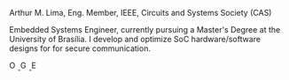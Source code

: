 Arthur M. Lima, Eng.
Member, IEEE, Circuits and Systems Society (CAS)

Embedded Systems Engineer, currently pursuing a Master's Degree at the University of Brasília. 
I develop and optimize SoC hardware/software designs for for secure communication.

<a href="https://orcid.org/0000-0002-0542-3753">
  <img src="https://gist.githubusercontent.com/arthurmlima/a6bc2e9539e534b74318c34605dde99e/raw/c58af2fedda95c2850c5f6b467a79d19f400efe5/orcid.svg" width="16" height="16" alt="ORCID">
</a>
<a href="https://scholar.google.com/citations?user=jFiIqJ0AAAAJ&hl=en">
  <img src="https://gist.githubusercontent.com/arthurmlima/a6bc2e9539e534b74318c34605dde99e/raw/c58af2fedda95c2850c5f6b467a79d19f400efe5/google-scholar.svg" width="16" height="16" alt="Google Scholar">
</a>
<a href="mailto:arthurmlima@ieee.org">
  <img src="https://gist.githubusercontent.com/arthurmlima/a6bc2e9539e534b74318c34605dde99e/raw/49da5d5c4b283180670176ff75576db2a8df3626/mail.svg" width="16" height="16" alt="Email">
</a>
